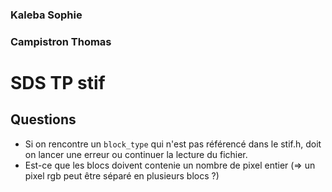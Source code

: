 ### Kaleba Sophie
### Campistron Thomas

# SDS TP stif

## Questions

* Si on rencontre un `block_type` qui n'est pas référencé dans le stif.h, doit on lancer une erreur ou continuer la lecture du fichier.
* Est-ce que les blocs doivent contenie un nombre de pixel entier (=> un pixel rgb peut être séparé en plusieurs blocs ?)

